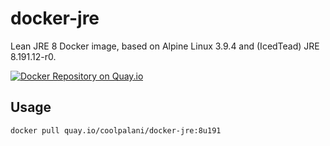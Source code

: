 # docker-jre
Lean JRE 8 Docker image, based on Alpine Linux 3.9.4 and (IcedTead) JRE 8.191.12-r0.

[![Docker Repository on Quay.io](https://quay.io/repository/coolpalani/docker-jre/status "Docker Repository on Quay.io")](https://quay.io/repository/coolpalani/docker-jre)

## Usage

```
docker pull quay.io/coolpalani/docker-jre:8u191
```
